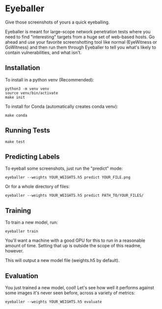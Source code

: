 # Eyeballer
Give those screenshots of yours a quick eyeballing.

Eyeballer is meant for large-scope network penetration tests where you need to find "interesting" targets from a huge set of web-based hosts. Go ahead and use your favorite screenshotting tool like normal (EyeWitness or GoWitness) and then run them through Eyeballer to tell you what's likely to contain vulnerabilities, and what isn't.

## Installation

To install in a python venv (Recommended):
```
python3 -m venv venv
source venv/bin/activate
make init
```

To install for Conda (automatically creates conda venv):

```
make conda
```

## Running Tests

```
make test
```

## Predicting Labels
To eyeball some screenshots, just run the "predict" mode:

```
eyeballer --weights YOUR_WEIGHTS.h5 predict YOUR_FILE.png
```

Or for a whole directory of files:

```
eyeballer --weights YOUR_WEIGHTS.h5 predict PATH_TO/YOUR_FILES/
```

## Training
To train a new model, run:
```
eyeballer train
```

You'll want a machine with a good GPU for this to run in a reasonable amount of time. Setting that up is outside the scope of this readme, however.

This will output a new model file (weights.h5 by default).

## Evaluation

You just trained a new model, cool! Let's see how well it performs against some images it's never seen before, across a variety of metrics:

```
eyeballer --weights YOUR_WEIGHTS.h5 evaluate
```
